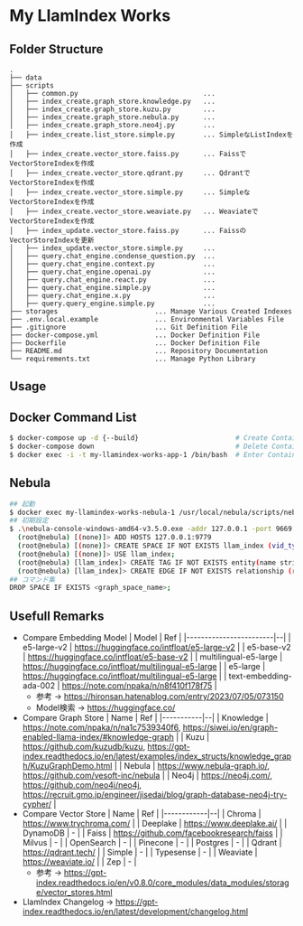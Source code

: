 # My LlamIndex Works

## Folder Structure

```
.
├── data
├── scripts
│   ├── common.py                               ... 
│   ├── index_create.graph_store.knowledge.py   ... 
│   ├── index_create.graph_store.kuzu.py        ... 
│   ├── index_create.graph_store.nebula.py      ... 
│   ├── index_create.graph_store.neo4j.py       ... 
│   ├── index_create.list_store.simple.py       ... SimpleなListIndexを作成
│   ├── index_create.vector_store.faiss.py      ... FaissでVectorStoreIndexを作成
│   ├── index_create.vector_store.qdrant.py     ... QdrantでVectorStoreIndexを作成
│   ├── index_create.vector_store.simple.py     ... SimpleなVectorStoreIndexを作成
│   ├── index_create.vector_store.weaviate.py   ... WeaviateでVectorStoreIndexを作成
│   ├── index_update.vector_store.faiss.py      ... FaissのVectorStoreIndexを更新
│   ├── index_update.vector_store.simple.py     ... 
│   ├── query.chat_engine.condense_question.py  ... 
│   ├── query.chat_engine.context.py            ... 
│   ├── query.chat_engine.openai.py             ... 
│   ├── query.chat_engine.react.py              ... 
│   ├── query.chat_engine.simple.py             ... 
│   ├── query.chat_engine.x.py                  ... 
│   ├── query.query_engine.simple.py            ... 
├── storages                        ... Manage Various Created Indexes
├── .env.local.example              ... Environmental Variables File
├── .gitignore                      ... Git Definition File
├── docker-compose.yml              ... Docker Definition File
├── Dockerfile                      ... Docker Definition File
├── README.md                       ... Repository Documentation
└── requirements.txt                ... Manage Python Library
```

## Usage

## Docker Command List

```bash
$ docker-compose up -d {--build}                        # Create Container
$ docker-compose down                                   # Delete Container
$ docker exec -i -t my-llamindex-works-app-1 /bin/bash  # Enter Container
```

## Nebula

```bash
## 起動
$ docker exec my-llamindex-works-nebula-1 /usr/local/nebula/scripts/nebula.service start all
## 初期設定
$ .\nebula-console-windows-amd64-v3.5.0.exe -addr 127.0.0.1 -port 9669 -u root -p nebula      # Localからコンテナ内のNebulaに接続
  (root@nebula) [(none)]> ADD HOSTS 127.0.0.1:9779                                            # ストレージ ホストを NebulaGraph クラスターに追加
  (root@nebula) [(none)]> CREATE SPACE IF NOT EXISTS llam_index (vid_type=FIXED_STRING(500)); # スペースを作成
  (root@nebula) [(none)]> USE llam_index;                                                     # スペースを使用
  (root@nebula) [llam_index]> CREATE TAG IF NOT EXISTS entity(name string);                   # タグを作成
  (root@nebula) [llam_index]> CREATE EDGE IF NOT EXISTS relationship (relationship string);   # エッジを挿入
## コマンド集
DROP SPACE IF EXISTS <graph_space_name>;
```

## Usefull Remarks

* Compare Embedding Model
  | Model                  | Ref |
  |------------------------|--|
  | e5-large-v2            | https://huggingface.co/intfloat/e5-large-v2 |
  | e5-base-v2             | https://huggingface.co/intfloat/e5-base-v2 |
  | multilingual-e5-large  | https://huggingface.co/intfloat/multilingual-e5-large |
  | e5-large               | https://huggingface.co/intfloat/multilingual-e5-large |
  | text-embedding-ada-002 | https://note.com/npaka/n/n8f410f178f75 |
  * 参考 -> https://hironsan.hatenablog.com/entry/2023/07/05/073150
  * Model検索 -> https://huggingface.co/
* Compare Graph Store
  | Name      | Ref |
  |-----------|--|
  | Knowledge | https://note.com/npaka/n/na1c7539340f6, https://siwei.io/en/graph-enabled-llama-index/#knowledge-graph |
  | Kuzu      | https://github.com/kuzudb/kuzu, https://gpt-index.readthedocs.io/en/latest/examples/index_structs/knowledge_graph/KuzuGraphDemo.html |
  | Nebula    | https://www.nebula-graph.io/, https://github.com/vesoft-inc/nebula |
  | Neo4j     | https://neo4j.com/, https://github.com/neo4j/neo4j, https://recruit.gmo.jp/engineer/jisedai/blog/graph-database-neo4j-try-cypher/ |
* Compare Vector Store
  | Name       | Ref |
  |------------|--|
  | Chroma     | https://www.trychroma.com/ |
  | Deeplake   | https://www.deeplake.ai/ |
  | DynamoDB   | \- |
  | Faiss      | https://github.com/facebookresearch/faiss |
  | Milvus     | \- |
  | OpenSearch | \- |
  | Pinecone   | \- |
  | Postgres   | \- |
  | Qdrant     | https://qdrant.tech/ |
  | Simple     | \- |
  | Typesense  | \- |
  | Weaviate   | https://weaviate.io/ |
  | Zep        | \- |
  * 参考 -> https://gpt-index.readthedocs.io/en/v0.8.0/core_modules/data_modules/storage/vector_stores.html
* LlamIndex Changelog -> https://gpt-index.readthedocs.io/en/latest/development/changelog.html